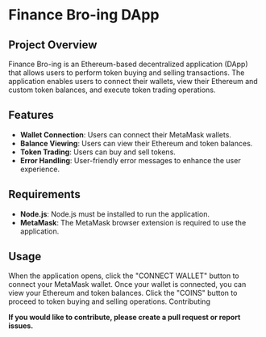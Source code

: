 # Finance Bro-ing DApp

## Project Overview
Finance Bro-ing is an Ethereum-based decentralized application (DApp) that allows users to perform token buying and selling transactions. The application enables users to connect their wallets, view their Ethereum and custom token balances, and execute token trading operations.

## Features
- **Wallet Connection**: Users can connect their MetaMask wallets.
- **Balance Viewing**: Users can view their Ethereum and token balances.
- **Token Trading**: Users can buy and sell tokens.
- **Error Handling**: User-friendly error messages to enhance the user experience.

## Requirements
- **Node.js**: Node.js must be installed to run the application.
- **MetaMask**: The MetaMask browser extension is required to use the application.

## Usage

When the application opens, click the "CONNECT WALLET" button to connect your MetaMask wallet.
Once your wallet is connected, you can view your Ethereum and token balances.
Click the "COINS" button to proceed to token buying and selling operations.
Contributing

**If you would like to contribute, please create a pull request or report issues.**

